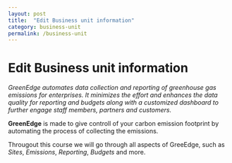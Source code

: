 ```yaml
---
layout: post
title:  "Edit Business unit information"
category: business-unit
permalink: /business-unit
---
```

# Edit Business unit information
*GreenEdge automates data collection and reporting of greenhouse gas emissions for enterprises. It minimizes the effort and enhances the data quality for reporting and budgets along with a customized dashboard to further engage staff members, partners and customers.*

**GreenEdge** is made to give controll of your carbon emission footprint by automating the process of collecting the emissions.

Througout this course we will go through all aspects of GreeEdge, such as *Sites*, *Emissions*, *Reporting*, *Budgets* and more.
